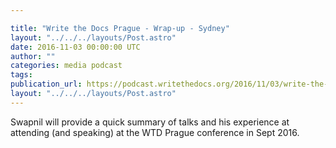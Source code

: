 ```yaml
---

title: "Write the Docs Prague - Wrap-up - Sydney"
layout: "../../../layouts/Post.astro"
date: 2016-11-03 00:00:00 UTC
author: ""
categories: media podcast
tags:
publication_url: https://podcast.writethedocs.org/2016/11/03/write-the-docs-prague-meetup/
layout: "../../../layouts/Post.astro"
---
```


Swapnil will provide a quick summary of talks and his experience at attending (and speaking) at the WTD Prague conference in Sept 2016.
